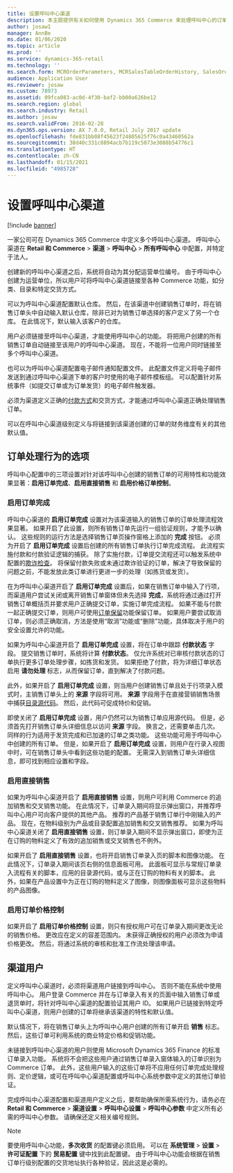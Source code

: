 ```yaml
---
title: 设置呼叫中心渠道
description: 本主题提供有关如何使用 Dynamics 365 Commerce 来处理呼叫中心的订单的信息。
author: josaw1
manager: AnnBe
ms.date: 01/06/2020
ms.topic: article
ms.prod: ''
ms.service: dynamics-365-retail
ms.technology: ''
ms.search.form: MCROrderParameters, MCRSalesTableOrderHistory, SalesOrderProcessingWorkspace
audience: Application User
ms.reviewer: josaw
ms.custom: 78973
ms.assetid: 09fca083-ac0d-4f30-baf2-bb00a626be12
ms.search.region: global
ms.search.industry: Retail
ms.author: josaw
ms.search.validFrom: 2016-02-28
ms.dyn365.ops.version: AX 7.0.0, Retail July 2017 update
ms.openlocfilehash: fde831bb08f45623f24805625f76c0a43460562a
ms.sourcegitcommit: 38d40c331c8894acb7b119c5073e3088b54776c1
ms.translationtype: HT
ms.contentlocale: zh-CN
ms.lasthandoff: 01/15/2021
ms.locfileid: "4985728"
---
```

# <a name="set-up-call-center-channels"></a>设置呼叫中心渠道

[!include [banner](includes/banner.md)]

一家公司可在 Dynamics 365 Commerce 中定义多个呼叫中心渠道。 呼叫中心渠道在 **Retail 和 Commerce** \> **渠道** \> **呼叫中心** \> **所有呼叫中心** 中配置，并特定于法人。

创建新的呼叫中心渠道之后，系统将自动为其分配运营单位编号。 由于呼叫中心创建为运营单位，所以用户可将呼叫中心渠道链接至各种 Commerce 功能，如分类、目录和特定交货方式。

可以为呼叫中心渠道配置默认仓库。 然后，在该渠道中创建销售订单时，将在销售订单头中自动输入默认仓库，除非已对为销售订单选择的客户定义了另一个仓库。 在此情况下，默认输入该客户的仓库。

用户必须链接至呼叫中心渠道，才能使用呼叫中心的功能。 将把用户创建的所有销售订单自动链接至该用户的呼叫中心渠道。 现在，不能将一位用户同时链接至多个呼叫中心渠道。

也可以为呼叫中心渠道配置电子邮件通知配置文件。 此配置文件定义将电子邮件发送到通过呼叫中心渠道下单的客户时使用的电子邮件模板组。 可以配置针对系统事件（如提交订单或为订单发货）的电子邮件触发器。

必须为渠道定义正确的[付款方式](https://docs.microsoft.com/dynamics365/unified-operations/retail/work-with-payments)和交货方式，才能通过呼叫中心渠道正确处理销售订单。

可以在呼叫中心渠道级别定义与将链接到该渠道创建的订单的财务维度有关的其他默认值。

## <a name="options-for-order-processing-behavior"></a>订单处理行为的选项

呼叫中心配置中的三项设置对针对该呼叫中心创建的销售订单的可用特性和功能效果显著：**启用订单完成**、**启用直接销售** 和 **启用价格订单控制**。

### <a name="enable-order-completion"></a>启用订单完成

呼叫中心渠道的 **启用订单完成** 设置对为该渠道输入的销售订单的订单处理流程效果显著。 如果开启了此设置，则所有销售订单先运行一组验证规则，才能予以确认。 这些规则的运行方法是选择销售订单页操作窗格上添加的 **完成** 按钮。 必须为开启了 **启用订单完成** 设置后创建的所有销售订单执行订单完成流程。 此流程实施付款和付款验证逻辑的捕获。 除了实施付款，订单提交流程还可以触发系统中配置的[欺诈检查](https://docs.microsoft.com/dynamics365/unified-operations/retail/set-up-fraud-alerts)。 将保留付款失败或未通过欺诈验证的订单，解决了导致保留的问题之前，不能发放此类订单进行更进一步的处理（如拣货或发货）。

在为呼叫中心渠道开启了 **启用订单完成** 设置后，如果在销售订单中输入了行项，而渠道用户尝试关闭或离开销售订单窗体但未先选择 **完成**，系统将通过通过打开销售订单概括页并要求用户正确提交订单，实施订单完成流程。 如果不能与付款一起正确提交订单，则用户可使用[订单保留](https://docs.microsoft.com/dynamics365/unified-operations/retail/work-with-order-holds)功能保留订单。 如果用户要尝试取消订单，则必须正确取消，方法是使用“取消”功能或“删除”功能，具体取决于用户的安全设置允许的功能。

如果为呼叫中心渠道开启了 **启用订单完成** 设置，将在订单中跟踪 **付款状态** 字段。 提交销售订单时，系统将计算 **付款状态**。 仅允许系统对已审核付款状态的订单执行更多订单处理步骤，如拣货和发货。 如果拒绝了付款，将为详细订单状态启用 **请勿处理** 标志，从而保留订单，直到解决了付款问题。

此外，如果开启了 **启用订单完成** 设置，则当用户创建销售订单且处于行项录入模式时，主销售订单头上的 **来源** 字段将可用。 **来源** 字段用于在直接营销销售场景中捕获[目录源代码](https://docs.microsoft.com/dynamics365/unified-operations/retail/call-center-catalogs)。 然后，此代码可促成特价和促销。

即使关闭了 **启用订单完成** 设置，用户仍然可以为销售订单应用源代码。 但是，必须首先打开销售订单头详细信息以访问 **来源** 字段。 换言之，还需要单击几次。 同样的行为适用于发货完成和已加速的订单之类功能。 这些功能可用于呼叫中心中创建的所有订单。 但是，如果开启了 **启用订单完成** 设置，则用户在行录入视图中时，可在销售订单头中看到这些功能的配置。 无需深入到销售订单头详细信息，即可找到相应设置和字段。

### <a name="enable-direct-selling"></a>启用直接销售

如果为呼叫中心渠道开启了 **启用直接销售** 设置，则用户可利用 Commerce 的追加销售和交叉销售功能。 在此情况下，订单录入期间将显示弹出窗口，并推荐呼叫中心用户可向客户提供的其他产品。 推荐的产品基于销售订单行中刚输入的产品。 现在，在物料级别为产品或目录配置追加销售和交叉销售推荐。 如果为呼叫中心渠道关闭了 **启用直接销售** 设置，则订单录入期间不显示弹出窗口，即使为正在订购的物料定义了有效的追加销售或交叉销售也不例外。

如果开启了 **启用直接销售** 设置，也将开启销售订单录入页的脚本和图像功能。 在此情况下，订单录入期间该页右侧的信息面板可用。 此面板可显示与常规订单录入流程有关的脚本，应用的目录源代码，或与正在订购的物料有关的脚本。 此外，如果在产品设置中为正在订购的物料定义了图像，则图像面板可显示这些物料的产品图像。

### <a name="enable-order-price-control"></a>启用订单价格控制

如果开启了 **启用订单价格控制** 设置，则只有授权用户可在订单录入期间更改无论的销售价格。 更改应在定义的容差范围内。 未获得正确授权的用户必须改为申请价格更改。 然后，将通过系统的审核和批准工作流处理该申请。

## <a name="channel-users"></a>渠道用户

定义呼叫中心渠道时，必须将渠道用户链接到呼叫中心。 否则不能在系统中使用呼叫中心。 用户登录 Commerce 并在与订单录入有关的页面中输入销售订单或退货单时，将针对呼叫中心渠道的配置验证其用户 ID。 如果用户已链接到特定呼叫中心渠道，则用户创建的订单将继承该渠道的特性和默认值。

默认情况下，将在销售订单头上为呼叫中心用户创建的所有订单开启 **销售** 标志。 然后，这些订单可利用系统的商业特定价格和促销功能。


未链接到呼叫中心渠道的用户则使用 Microsoft Dynamics 365 Finance 的标准订单录入功能。 系统将不会把这些用户通过销售订单录入窗体输入的订单识别为 Commerce 订单。 此外，这些用户输入的这些订单将不应用任何订单完成处理规则、定价逻辑，或可在呼叫中心渠道配置或呼叫中心系统参数中定义的其他订单验证。

完成呼叫中心渠道配置和渠道用户定义之后，要帮助确保所需系统行为，请务必在 **Retail 和 Commerce** \> **渠道设置** \> **呼叫中心设置** \> **呼叫中心参数** 中定义所有必需的呼叫中心参数。 请确保还定义相关编号规则。

> [!NOTE]
> 要使用呼叫中心功能，**多次收货** 的配置键必须启用。 可以在 **系统管理** \> **设置** \> **许可证配置** 下的 **贸易配置** 键中找到此配置键。 由于呼叫中心功能会根据在销售订单行级别配置的交货地址执行各种验证，因此这是必需的。 

